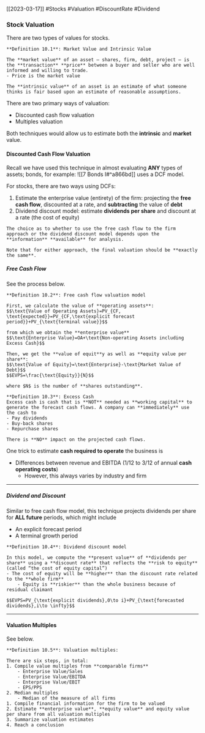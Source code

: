 [[2023-03-17]] #Stocks #Valuation #DiscountRate #Dividend 

### Stock Valuation
There are two types of values for stocks.

```ad-important
**Definition 10.1**: Market Value and Intrinsic Value

The **market value** of an asset – shares, firm, debt, project – is the **transaction** **price** between a buyer and seller who are well informed and willing to trade.
- Price is the market value

The **intrinsic value** of an asset is an estimate of what someone thinks is fair based upon an estimate of reasonable assumptions.
```

There are two primary ways of valuation:
- Discounted cash flow valuation
- Multiples valuation

Both techniques would allow us to estimate both the **intrinsic** and **market** value.

#### Discounted Cash Flow Valuation
Recall we have used this technique in almost evaluating **ANY** types of assets; bonds, for example: ![[7 Bonds I#^a866bd]]
uses a DCF model.

For stocks, there are two ways using DCFs:
1. Estimate the enterprise value (entirety) of the firm: projecting the **free cash flow**, discounted at a rate, and **subtracting** the value of **debt**
2. Dividend discount model: estimate **dividends per share** and discount at a rate (the cost of equity)

```ad-note
The choice as to whether to use the free cash flow to the firm approach or the dividend discount model depends upon the **information** **available** for analysis.

Note that for either approach, the final valuation should be **exactly the same**.
```

##### Free Cash Flow
See the process below.

```ad-important
**Definition 10.2**: Free cash flow valuation model

First, we calculate the value of **operating assets**:
$$\text{Value of Operating Assets}=PV_{CF, \text{expected}}=PV_{CF,\text{explicit forecast period}}+PV_{\text{terminal value}}$$

from which we obtain the **enterprise value**
$$\text{Enterprise Value}=OA+\text{Non-operating Assets including Excess Cash}$$

Then, we get the **value of equit**y as well as **equity value per share**:
$$\text{Value of Equity}=\text{Enterprise}-\text{Market Value of Debt}$$
$$EVPS=\frac{\text{Equity}}{N}$$

where $N$ is the number of **shares outstanding**.
```

```ad-important
**Definition 10.3**: Excess Cash
Excess cash is cash that is **NOT** needed as **working capital** to generate the forecast cash flows. A company can **immediately** use the cash to
- Pay dividends
- Buy-back shares
- Repurchase shares

There is **NO** impact on the projected cash flows.
```

One trick to estimate **cash required to operate** the business is
- Differences between revenue and EBITDA (1/12 to 3/12 of annual **cash operating costs**)
	- However, this always varies by industry and firm

---

##### Dividend and Discount
Similar to free cash flow model, this technique projects dividends per share for **ALL future** periods, which might include
- An explicit forecast period
- A terminal growth period

```ad-important
**Definition 10.4**: Dividend discount model

In this model, we compute the **present value** of **dividends per share** using a **discount rate** that reflects the **risk to equity** (called “the cost of equity capital”)
- The cost of equity will be **higher** than the discount rate related to the **whole firm**
	- Equity is **riskier** than the whole business because of residual claimant

$$EVPS=PV_{\text{explicit dividends},0\to i}+PV_{\text{forecasted dividends},i\to \infty}$$
```

---

#### Valuation Multiples
See below.

```ad-important
**Definition 10.5**: Valuation multiples:

There are six steps, in total:
1. Compile value multiples from **comparable firms**
	- Enterprise Value/Sales
	- Enterprise Value/EBITDA
	- Enterprise Value/EBIT
	- EPS/PPS
2. Median multiples
	- Median of the measure of all firms
1. Compile financial information for the firm to be valued
2. Estimate **enterprise value**, **equity value** and equity value per share from all valuation multiples
3. Summarize valuation estimates
4. Reach a conclusion
```

